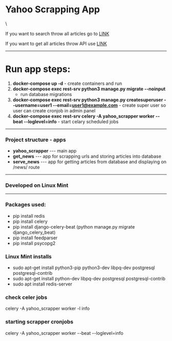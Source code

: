 Yahoo Scrapping App
===================

\

If you want to search throw all articles go to [LINK](/news/)

If you want to get all articles throw API use
[LINK](/news/api/?type=AAPL)

* * * * *

Run app steps:
==============

1.  **docker-compose up -d** - create containers and run
2.  **docker-compose exec rest-srv python3 manage.py migrate --noinput**
    - run database migrations
3.  **docker-compose exec rest-srv python3 manage.py createsuperuser
    --username=user1 --email=user1@example.com** - create super user so
    user can create cronjob in admin panel
4.  **docker-compose exec rest-srv celery -A yahoo\_scrapper worker
    --beat --loglevel=info** - start celary scheduled jobs

* * * * *

### Project structure - apps

-   **yahoo\_scrapper** --- main app
-   **get\_news** --- app for scrapping urls and storing articles into
    database
-   **serve\_news** --- app for getting articles from database and
    displaying on /news/ route

* * * * *

### Developed on Linux Mint

* * * * *

### Packages used:

-   pip install redis
-   pip install celery
-   pip install django-celery-beat (python manage.py migrate
    django\_celery\_beat)
-   pip install feedparser
-   pip install psycopg2

### Linux Mint installs

-   sudo apt-get install python3-pip python3-dev libpq-dev postgresql
    postgresql-contrib
-   sudo apt-get install python-dev libpq-dev postgresql
    postgresql-contrib
-   sudo apt install redis-server

### check celer jobs

celery -A yahoo\_scrapper worker -l info

### starting scrapper cronjobs

celery -A yahoo\_scrapper worker --beat --loglevel=info
